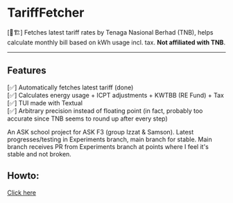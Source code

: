 # TariffFetcher

[🚧🏗️] Fetches latest tariff rates by Tenaga Nasional Berhad (TNB), helps calculate monthly bill based on kWh usage incl. tax. **Not affiliated with TNB**.

---

## Features

[✅] Automatically fetches latest tariff (done)\
[✅] Calculates energy usage + ICPT adjustments + KWTBB (RE Fund) + Tax\
[✅] TUI made with Textual \
[✅] Arbitrary precision instead of floating point (in fact, probably too accurate since TNB seems to round up after every step)

An ASK school project for ASK F3 (group Izzat & Samson). Latest progresses/testing in Experiments branch, main branch for stable. Main branch receives PR from Experiments branch at points where I feel it's stable and not broken.

## Howto:
[Click here](https://github.com/IzzatnotIzzati/TariffFetcher/blob/main/guide.md)
